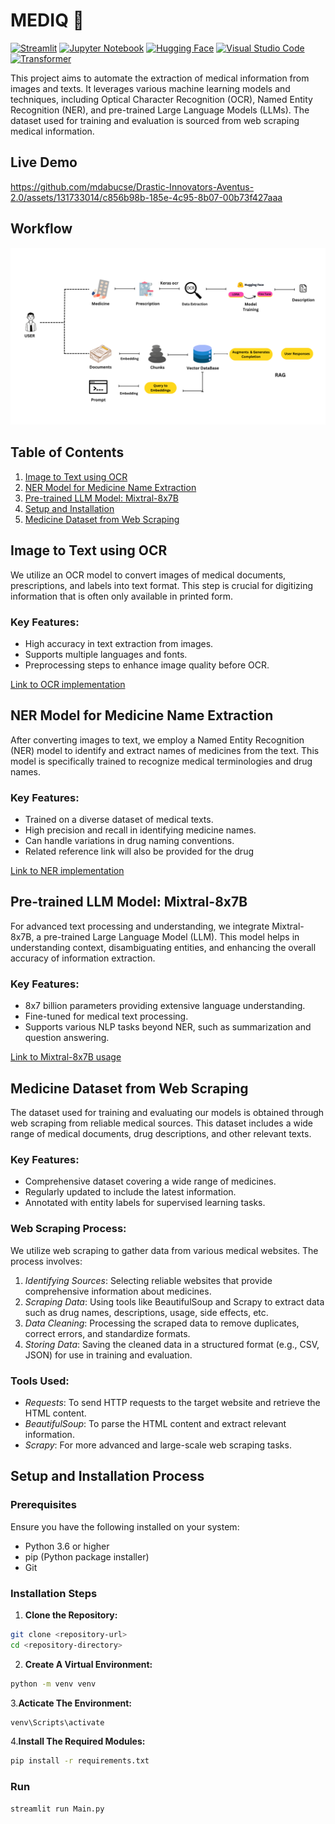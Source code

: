 # MEDIQ 🤖

[![Streamlit](https://img.shields.io/badge/Streamlit-orange?logo=streamlit&logoColor=FFAF45)](https://streamlit.io/)
[![Jupyter Notebook](https://img.shields.io/badge/Jupyter%20Notebook-%23F37626.svg?style=flat&logo=jupyter&logoColor=white)](https://jupyter.org/)
[![Hugging Face](https://img.shields.io/badge/Hugging%20Face-%2334D058.svg?style=flat&logo=hugging-face&logoColor=white)](https://huggingface.co/)
[![Visual Studio Code](https://img.shields.io/badge/Visual%20Studio%20Code-%23007ACC.svg?style=flat&logo=visual-studio-code&logoColor=white)](https://code.visualstudio.com/)
[![Transformer](https://img.shields.io/badge/Transformer-%2334D058.svg?style=flat&logo=transformer&logoColor=white)](https://huggingface.co/transformers/)

This project aims to automate the extraction of medical information from images and texts. It leverages various machine learning models and techniques, including Optical Character Recognition (OCR), Named Entity Recognition (NER), and pre-trained Large Language Models (LLMs). The dataset used for training and evaluation is sourced from web scraping medical information.


## Live Demo
https://github.com/mdabucse/Drastic-Innovators-Aventus-2.0/assets/131733014/c856b98b-185e-4c95-8b07-00b73f427aaa

## Workflow
![Input](https://raw.githubusercontent.com/mdabucse/Drastic-Innovators-Aventus-2.0/main/WorkFLow.png)

## Table of Contents

1. [Image to Text using OCR](#image-to-text-using-ocr)
2. [NER Model for Medicine Name Extraction](#ner-model-for-medicine-name-extraction)
3. [Pre-trained LLM Model: Mixtral-8x7B](#pre-trained-llm-model-mixtral-8x7b)
5. [Setup and Installation](#Installation-Steps)
4. [Medicine Dataset from Web Scraping](#medicine-dataset-from-web-scraping)

## Image to Text using OCR

We utilize an OCR model to convert images of medical documents, prescriptions, and labels into text format. This step is crucial for digitizing information that is often only available in printed form.

### Key Features:
- High accuracy in text extraction from images.
- Supports multiple languages and fonts.
- Preprocessing steps to enhance image quality before OCR.

[Link to OCR implementation](https://github.com/mdabucse/Drastic-Innovators-Aventus-2.0/tree/main/Model)

## NER Model for Medicine Name Extraction

After converting images to text, we employ a Named Entity Recognition (NER) model to identify and extract names of medicines from the text. This model is specifically trained to recognize medical terminologies and drug names.

### Key Features:
- Trained on a diverse dataset of medical texts.
- High precision and recall in identifying medicine names.
- Can handle variations in drug naming conventions.
- Related reference link will also be provided for the drug

[Link to NER implementation](https://github.com/mdabucse/Drastic-Innovators-Aventus-2.0/tree/main/Model)

## Pre-trained LLM Model: Mixtral-8x7B

For advanced text processing and understanding, we integrate Mixtral-8x7B, a pre-trained Large Language Model (LLM). This model helps in understanding context, disambiguating entities, and enhancing the overall accuracy of information extraction.

### Key Features:
- 8x7 billion parameters providing extensive language understanding.
- Fine-tuned for medical text processing.
- Supports various NLP tasks beyond NER, such as summarization and question answering.

[Link to Mixtral-8x7B usage](https://huggingface.co/mistralai/Mixtral-8x7B-Instruct-v0.1)

## Medicine Dataset from Web Scraping

The dataset used for training and evaluating our models is obtained through web scraping from reliable medical sources. This dataset includes a wide range of medical documents, drug descriptions, and other relevant texts.

### Key Features:
- Comprehensive dataset covering a wide range of medicines.
- Regularly updated to include the latest information.
- Annotated with entity labels for supervised learning tasks.

### Web Scraping Process:
We utilize web scraping to gather data from various medical websites. The process involves:

1. *Identifying Sources*: Selecting reliable websites that provide comprehensive information about medicines.
2. *Scraping Data*: Using tools like BeautifulSoup and Scrapy to extract data such as drug names, descriptions, usage, side effects, etc.
3. *Data Cleaning*: Processing the scraped data to remove duplicates, correct errors, and standardize formats.
4. *Storing Data*: Saving the cleaned data in a structured format (e.g., CSV, JSON) for use in training and evaluation.

### Tools Used:
- *Requests*: To send HTTP requests to the target website and retrieve the HTML content.
- *BeautifulSoup*: To parse the HTML content and extract relevant information.
- *Scrapy*: For more advanced and large-scale web scraping tasks.
## Setup and Installation Process

### Prerequisites

Ensure you have the following installed on your system:
- Python 3.6 or higher
- pip (Python package installer)
- Git
### Installation Steps

1. **Clone the Repository:**

```bash
git clone <repository-url>
cd <repository-directory>
```
2. **Create A Virtual Environment:**
```bash
python -m venv venv
```
3.**Acticate The Environment:**
```bash
venv\Scripts\activate
```
4.**Install The Required Modules:**
```bash
pip install -r requirements.txt
```

### Run 
```bash
streamlit run Main.py
```
